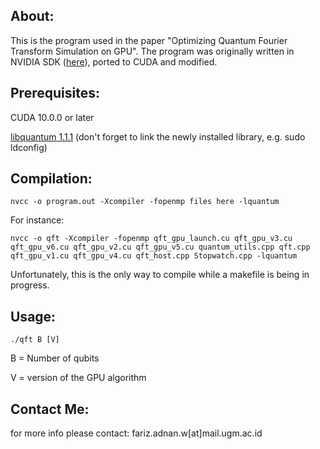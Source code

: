 ## About:
This is the program used in the paper "Optimizing Quantum Fourier Transform Simulation on GPU". The program was originally written in NVIDIA SDK ([here](https://www.eecg.utoronto.ca/~moshovos/CUDA08/arx/QFT_report.pdf)), ported to CUDA and modified.

## Prerequisites:
CUDA 10.0.0 or later

[libquantum 1.1.1](http://www.libquantum.de/files/libquantum-1.1.1.tar.gz) (don't forget to link the newly installed library, e.g. sudo ldconfig)

## Compilation:
	nvcc -o program.out -Xcompiler -fopenmp files here -lquantum
For instance:

	nvcc -o qft -Xcompiler -fopenmp qft_gpu_launch.cu qft_gpu_v3.cu qft_gpu_v6.cu qft_gpu_v2.cu qft_gpu_v5.cu quantum_utils.cpp qft.cpp qft_gpu_v1.cu qft_gpu_v4.cu qft_host.cpp Stopwatch.cpp -lquantum

Unfortunately, this is the only way to compile while a makefile is being in progress.
## Usage:
	./qft B [V]
B = Number of qubits

V = version of the GPU algorithm

## Contact Me:
for more info please contact: fariz.adnan.w[at]mail.ugm.ac.id

